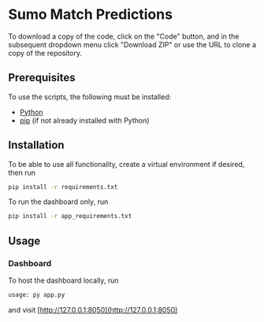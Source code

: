 # Sumo Match Predictions

To download a copy of the code, click on the "Code" button, and in the subsequent dropdown menu click "Download ZIP" or use the URL to clone a copy of the repository.

## Prerequisites

To use the scripts, the following must be installed:

- [Python](https://www.python.org/downloads/)
- [pip](https://packaging.python.org/en/latest/tutorials/installing-packages/)  (if not already installed with Python)

## Installation

To be able to use all functionality, create a virtual environment if desired, then run

```bash
pip install -r requirements.txt
```

To run the dashboard only, run

```bash
pip install -r app_requirements.txt
```

## Usage

### Dashboard

To host the dashboard locally, run

```bash
usage: py app.py
```

and visit [http://127.0.0.1:8050](http://127.0.0.1:8050)
